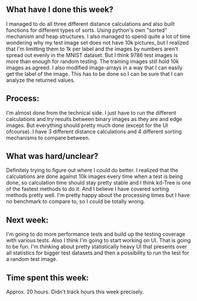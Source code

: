 ## What have I done this week?

I managed to do all three different distance calculations and also built functions for different types of sorts. Using python's own "sorted" mechanism and heap structures. I also managed to spend quite a lot of time wondering why my test image set does not have 10k pictures, but I realized that I'm limitting them to 1k per label and the images by numbers aren't spread out evenly in the MNIST dataset. But I think 9786 test images is more than enough for random testing. The training images still hold 10k images as agreed. I also modified image-arrays in a way that I can easily get the label of the image. This has to be done so I can be sure that I can analyze the returned values.

## Process:

I'm almost done from the technical side. I just have to run the different calculations and try results between binary images as they are and edge images. But everything should pretty much done (except for the UI ofcourse). I have 3 different distance calculations and 4 different sorting mechanisms to compare between.

## What was hard/unclear?

Definitely trying to figure out where I could do better. I realized that the calculations are done against 10k images every time when a test is being done, so calculation time should stay pretty stable and I think kd-Tree is one of the fastest methods to do it. And I believe I have covered sorting methods pretty well. I'm pretty happy about the processing times but I have no benchmark to compare to, so I could be totally wrong.

## Next week:

I'm going to do more performance tests and build up the testing coverage with various tests. Also I think I'm going to start working on UI. That is going to be fun. I'm thinking about pretty statistically heavy UI that presents over all statistics for bigger test datasets and then a possibility to run the test for a random test image.



## Time spent this week:

Approx. 20 hours. Didn't track hours this week precisely.
